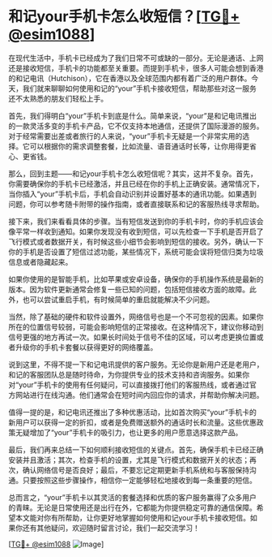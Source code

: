 # 和记your手机卡怎么收短信？[[TG💪+ @esim1088](https://t.me/s/esim1088)]

在现代生活中，手机卡已经成为了我们日常不可或缺的一部分。无论是通话、上网还是接收短信，手机卡的功能都至关重要。而提到手机卡，很多人可能会想到香港的和记电讯（Hutchison），它在香港以及全球范围内都有着广泛的用户群体。今天，我们就来聊聊如何使用和记的“your”手机卡接收短信，帮助那些对这一服务还不太熟悉的朋友们轻松上手。

首先，我们得明白“your”手机卡到底是什么。简单来说，“your”是和记电讯推出的一款灵活多变的手机卡产品，它不仅支持本地通信，还提供了国际漫游的服务。对于经常需要出差或者旅行的人来说，“your”手机卡无疑是一个非常实用的选择。它可以根据你的需求调整套餐，比如流量、语音通话时长等，让你用得更省心、更省钱。

那么，回到主题——和记your手机卡怎么收短信呢？其实，这并不复杂。首先，你需要确保你的手机卡已经激活，并且已经在你的手机上正确安装。通常情况下，当你插入“your”手机卡后，手机会自动识别并设置好基本的通讯功能。如果遇到问题，你可以参考随卡附带的操作指南，或者直接联系和记的客服热线寻求帮助。

接下来，我们来看看具体的步骤。当有短信发送到你的手机卡时，你的手机应该会像平常一样收到通知。如果你发现没有收到短信，可以先检查一下手机是否开启了飞行模式或者数据开关，有时候这些小细节会影响到短信的接收。另外，确认一下你的手机是否设置了短信过滤功能，某些情况下，系统可能会误将短信归类为垃圾信息或者隐藏起来。

如果你使用的是智能手机，比如苹果或安卓设备，确保你的手机操作系统是最新的版本。因为软件更新通常会修复一些已知的问题，包括短信接收方面的故障。此外，也可以尝试重启手机，有时候简单的重启就能解决不少问题。

当然，除了基础的硬件和软件设置外，网络信号也是一个不可忽视的因素。如果你所在的位置信号较弱，可能会影响短信的正常接收。在这种情况下，建议你移动到信号更强的地方再试一次。如果长时间处于信号不佳的区域，可以考虑更换位置或者升级你的手机卡套餐以获得更好的网络覆盖。

说到这里，不得不提一下和记电讯提供的客户服务。无论你是新用户还是老用户，和记的客服团队总是随时待命，为你提供专业的技术支持和咨询服务。如果你对“your”手机卡的使用有任何疑问，可以直接拨打他们的客服热线，或者通过官方网站进行在线沟通。他们通常会在短时间内回应你的请求，并帮助你解决问题。

值得一提的是，和记电讯还推出了多种优惠活动，比如首次购买“your”手机卡的新用户可以获得一定的折扣，或者是免费赠送额外的通话时长和流量。这些优惠政策无疑增加了“your”手机卡的吸引力，也让更多的用户愿意选择这款产品。

最后，我们再来总结一下如何顺利接收短信的关键点。首先，确保手机卡已经正确安装并且激活；其次，检查手机的设置，尤其是飞行模式和数据开关的状态；再次，确认网络信号是否良好；最后，不要忘记定期更新手机系统和与客服保持沟通。只要按照这些步骤操作，相信你一定能够轻松地接收到每一条重要的短信。

总而言之，“your”手机卡以其灵活的套餐选择和优质的客户服务赢得了众多用户的青睐。无论是日常使用还是出行在外，它都能为你提供稳定可靠的通信保障。希望本文能对你有所帮助，让你更好地掌握如何使用和记your手机卡接收短信。如果你还有其他疑问，欢迎随时留言讨论，我们一起交流学习！

[[TG💪+ @esim1088](https://t.me/s/esim1088) ![Image](https://i.postimg.cc/4NQfJmqS/Snipaste-2025-05-13-00-14-12.png)]
